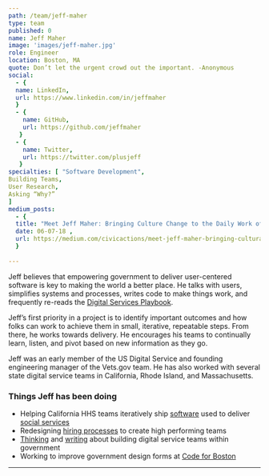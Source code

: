 ```yaml
---
path: /team/jeff-maher
type: team
published: 0
name: Jeff Maher
image: 'images/jeff-maher.jpg'
role: Engineer
location: Boston, MA
quote: Don’t let the urgent crowd out the important. -Anonymous
social: 
  - {
  name: LinkedIn,
  url: https://www.linkedin.com/in/jeffmaher
  }
  - {
    name: GitHub,
    url: https://github.com/jeffmaher
   }
  - {
    name: Twitter,
    url: https://twitter.com/plusjeff
   } 
specialties: [ "Software Development",
Building Teams,
User Research,
Asking “Why?”
]
medium_posts: 
  - {
  title: "Meet Jeff Maher: Bringing Culture Change to the Daily Work of Government",
  date: 06-07-18 ,
  url: https://medium.com/civicactions/meet-jeff-maher-bringing-cultural-change-to-the-daily-work-of-government-da0f69bc602b
  }
  
---
```


Jeff believes that empowering government to deliver user-centered software is key to making the world a better place. He talks with users, simplifies systems and processes, writes code to make things work, and frequently re-reads the [Digital Services Playbook](https://playbook.cio.gov/).

Jeff’s first priority in a project is to identify important outcomes and how folks can work to achieve them in small, iterative, repeatable steps. From there, he works towards delivery. He encourages his teams to continually learn, listen, and pivot based on new information as they go. 

Jeff was an early member of the US Digital Service and founding engineering manager of the Vets.gov team. He has also worked with several state digital service teams in California, Rhode Island, and Massachusetts.




### Things Jeff has been doing
* Helping California HHS teams iteratively ship [software](https://github.com/CA-MMISDigitalServices) used to deliver [social services](https://cwds.ca.gov/)
* Redesigning [hiring processes](https://civicactions.com/careers/) to create high performing teams
* [Thinking](https://ash.harvard.edu/people/jeff-maher) and [writing](https://medium.com/@plusjeff) about building digital service teams within government
* Working to improve government design forms at [Code for Boston](http://www.codeforboston.org/)



------------------------------
